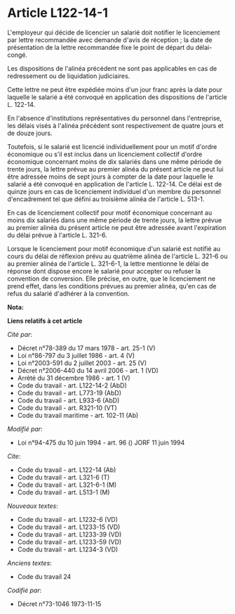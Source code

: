 # Article L122-14-1

L'employeur qui décide de licencier un salarié doit notifier le licenciement par lettre recommandée avec demande d'avis de
réception ; la date de présentation de la lettre recommandée fixe le point de départ du délai-congé.

Les dispositions de l'alinéa précédent ne sont pas applicables en cas de redressement ou de liquidation judiciaires.

Cette lettre ne peut être expédiée moins d'un jour franc après la date pour laquelle le salarié a été convoqué en application
des dispositions de l'article L. 122-14.

En l'absence d'institutions représentatives du personnel dans l'entreprise, les délais visés à l'alinéa précédent sont
respectivement de quatre jours et de douze jours.

Toutefois, si le salarié est licencié individuellement pour un motif d'ordre économique ou s'il est inclus dans un
licenciement collectif d'ordre économique concernant moins de dix salariés dans une même période de trente jours, la lettre
prévue au premier alinéa du présent article ne peut lui être adressée moins de sept jours à compter de la date pour laquelle
le salarié a été convoqué en application de l'article L. 122-14. Ce délai est de quinze jours en cas de licenciement
individuel d'un membre du personnel d'encadrement tel que défini au troisième alinéa de l'article L. 513-1.

En cas de licenciement collectif pour motif économique concernant au moins dix salariés dans une même période de trente
jours, la lettre prévue au premier alinéa du présent article ne peut être adressée avant l'expiration du délai prévue à
l'article L. 321-6.

Lorsque le licenciement pour motif économique d'un salarié est notifié au cours du délai de réflexion prévu au quatrième
alinéa de l'article L. 321-6 ou au premier alinéa de l'article L. 321-6-1, la lettre mentionne le délai de réponse dont
dispose encore le salarié pour accepter ou refuser la convention de conversion. Elle précise, en outre, que le licenciement
ne prend effet, dans les conditions prévues au premier alinéa, qu'en cas de refus du salarié d'adhérer à la convention.

**Nota:**



**Liens relatifs à cet article**

_Cité par_:

  - Décret n°78-389 du 17 mars 1978 - art. 25-1 (V)
  - Loi n°86-797 du 3 juillet 1986 - art. 4 (V)
  - Loi n°2003-591 du 2 juillet 2003 - art. 25 (V)
  - Décret n°2006-440 du 14 avril 2006 - art. 1 (VD)
  - Arrêté du 31 décembre 1986 - art. 1 (V)
  - Code du travail - art. L122-14-2 (AbD)
  - Code du travail - art. L773-19 (AbD)
  - Code du travail - art. L933-6 (AbD)
  - Code du travail - art. R321-10 (VT)
  - Code du travail maritime - art. 102-11 (Ab)

_Modifié par_:

  - Loi n°94-475 du 10 juin 1994 - art. 96 () JORF 11 juin 1994

_Cite_:

  - Code du travail - art. L122-14 (Ab)
  - Code du travail - art. L321-6 (T)
  - Code du travail - art. L321-6-1 (M)
  - Code du travail - art. L513-1 (M)

_Nouveaux textes_:

  - Code du travail - art. L1232-6 (VD)
  - Code du travail - art. L1233-15 (VD)
  - Code du travail - art. L1233-39 (VD)
  - Code du travail - art. L1233-59 (VD)
  - Code du travail - art. L1234-3 (VD)

_Anciens textes_:

  - Code du travail 24

_Codifié par_:

  - Décret n°73-1046 1973-11-15
